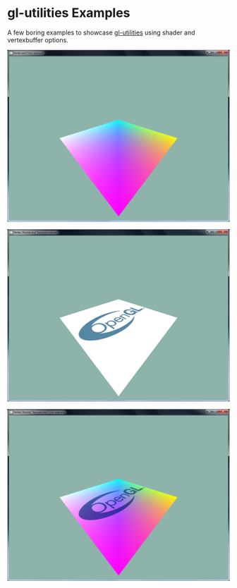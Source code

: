 # gl-utilities Examples #
A few boring examples to showcase [gl-utilities](http://github.com/wtrsltnk/gl-utilities) using shader and vertexbuffer options.

![First example](00-screenshots/01-VertexAndColorExample-shot.png)

![Second example](00-screenshots/02-VertexNormalAndTexcoordExample-shot.png)

![Third example](00-screenshots/03-VertexNormalTexcoordAndColorExample.png)